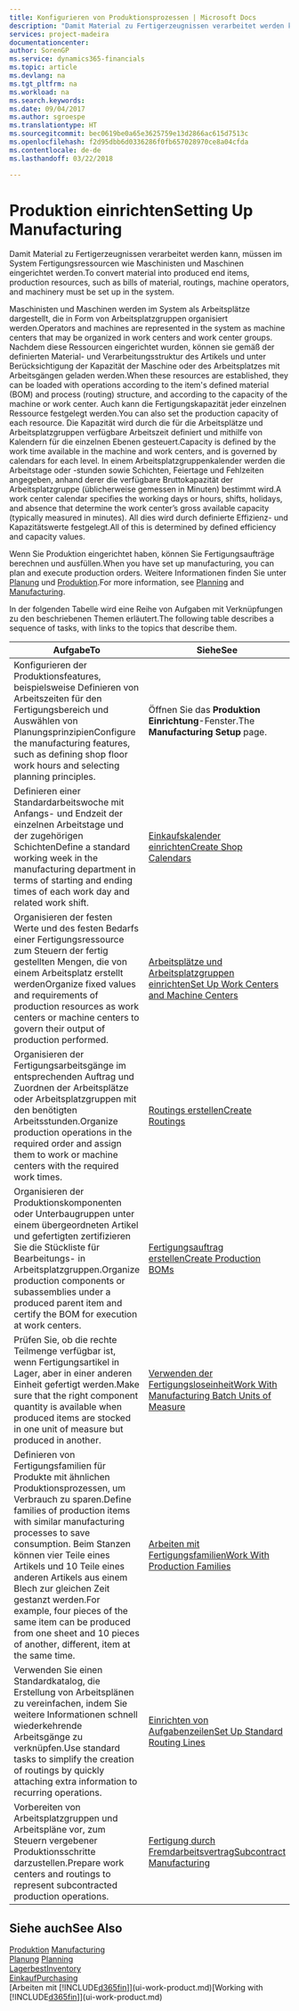 ```yaml
---
title: Konfigurieren von Produktionsprozessen | Microsoft Docs
description: "Damit Material zu Fertigerzeugnissen verarbeitet werden kann, müssen im System Fertigungsressourcen wie Maschinisten und Maschinen eingerichtet werden."
services: project-madeira
documentationcenter: 
author: SorenGP
ms.service: dynamics365-financials
ms.topic: article
ms.devlang: na
ms.tgt_pltfrm: na
ms.workload: na
ms.search.keywords: 
ms.date: 09/04/2017
ms.author: sgroespe
ms.translationtype: HT
ms.sourcegitcommit: bec0619be0a65e3625759e13d2866ac615d7513c
ms.openlocfilehash: f2d95dbb6d0336286f0fb657028970ce8a04cfda
ms.contentlocale: de-de
ms.lasthandoff: 03/22/2018

---
```

# <a name="setting-up-manufacturing"></a><span data-ttu-id="4c324-103">Produktion einrichten</span><span class="sxs-lookup"><span data-stu-id="4c324-103">Setting Up Manufacturing</span></span>
<span data-ttu-id="4c324-104">Damit Material zu Fertigerzeugnissen verarbeitet werden kann, müssen im System Fertigungsressourcen wie Maschinisten und Maschinen eingerichtet werden.</span><span class="sxs-lookup"><span data-stu-id="4c324-104">To convert material into produced end items, production resources, such as bills of material, routings, machine operators, and machinery must be set up in the system.</span></span>

<span data-ttu-id="4c324-105">Maschinisten und Maschinen werden im System als Arbeitsplätze dargestellt, die in Form von Arbeitsplatzgruppen organisiert werden.</span><span class="sxs-lookup"><span data-stu-id="4c324-105">Operators and machines are represented in the system as machine centers that may be organized in work centers and work center groups.</span></span> <span data-ttu-id="4c324-106">Nachdem diese Ressourcen eingerichtet wurden, können sie gemäß der definierten  Material- und Verarbeitungsstruktur des Artikels und unter Berücksichtigung der Kapazität der Maschine oder des Arbeitsplatzes mit Arbeitsgängen geladen werden.</span><span class="sxs-lookup"><span data-stu-id="4c324-106">When these resources are established, they can be loaded with operations according to the item's defined material (BOM) and process (routing) structure, and according to the capacity of the machine or work center.</span></span> <span data-ttu-id="4c324-107">Auch kann die Fertigungskapazität jeder einzelnen Ressource festgelegt werden.</span><span class="sxs-lookup"><span data-stu-id="4c324-107">You can also set the production capacity of each resource.</span></span> <span data-ttu-id="4c324-108">Die Kapazität wird durch die für die Arbeitsplätze und Arbeitsplatzgruppen verfügbare Arbeitszeit definiert und mithilfe von Kalendern für die einzelnen Ebenen gesteuert.</span><span class="sxs-lookup"><span data-stu-id="4c324-108">Capacity is defined by the work time available in the machine and work centers, and is governed by calendars for each level.</span></span> <span data-ttu-id="4c324-109">In einem Arbeitsplatzgruppenkalender werden die Arbeitstage oder -stunden sowie Schichten, Feiertage und Fehlzeiten angegeben, anhand derer die verfügbare Bruttokapazität der Arbeitsplatzgruppe (üblicherweise gemessen in Minuten) bestimmt wird.</span><span class="sxs-lookup"><span data-stu-id="4c324-109">A work center calendar specifies the working days or hours, shifts, holidays, and absence that determine the work center’s gross available capacity (typically measured in minutes).</span></span> <span data-ttu-id="4c324-110">All dies wird durch definierte Effizienz- und Kapazitätswerte festgelegt.</span><span class="sxs-lookup"><span data-stu-id="4c324-110">All of this is determined by defined efficiency and capacity values.</span></span>  

<span data-ttu-id="4c324-111">Wenn Sie Produktion eingerichtet haben, können Sie Fertigungsaufträge berechnen und ausfüllen.</span><span class="sxs-lookup"><span data-stu-id="4c324-111">When you have set up manufacturing, you can plan and execute production orders.</span></span> <span data-ttu-id="4c324-112">Weitere Informationen finden Sie unter [Planung](production-planning.md) und [Produktion](production-manage-manufacturing.md).</span><span class="sxs-lookup"><span data-stu-id="4c324-112">For more information, see [Planning](production-planning.md) and [Manufacturing](production-manage-manufacturing.md).</span></span>  

 <span data-ttu-id="4c324-113">In der folgenden Tabelle wird eine Reihe von Aufgaben mit Verknüpfungen zu den beschriebenen Themen erläutert.</span><span class="sxs-lookup"><span data-stu-id="4c324-113">The following table describes a sequence of tasks, with links to the topics that describe them.</span></span>   

|<span data-ttu-id="4c324-114">**Aufgabe**</span><span class="sxs-lookup"><span data-stu-id="4c324-114">**To**</span></span>|<span data-ttu-id="4c324-115">**Siehe**</span><span class="sxs-lookup"><span data-stu-id="4c324-115">**See**</span></span>|  
|------------|-------------|  
|<span data-ttu-id="4c324-116">Konfigurieren der Produktionsfeatures, beispielsweise Definieren von Arbeitszeiten für den Fertigungsbereich und Auswählen von Planungsprinzipien</span><span class="sxs-lookup"><span data-stu-id="4c324-116">Configure the manufacturing features, such as defining shop floor work hours and selecting planning principles.</span></span>|<span data-ttu-id="4c324-117">Öffnen Sie das **Produktion Einrichtung**-Fenster.</span><span class="sxs-lookup"><span data-stu-id="4c324-117">The **Manufacturing Setup** page.</span></span>|  
|<span data-ttu-id="4c324-118">Definieren einer Standardarbeitswoche mit Anfangs- und Endzeit der einzelnen Arbeitstage und der zugehörigen Schichten</span><span class="sxs-lookup"><span data-stu-id="4c324-118">Define a standard working week in the manufacturing department in terms of starting and ending times of each work day and related work shift.</span></span>|[<span data-ttu-id="4c324-119">Einkaufskalender einrichten</span><span class="sxs-lookup"><span data-stu-id="4c324-119">Create Shop Calendars</span></span>](production-how-to-create-work-center-calendars.md)|  
|<span data-ttu-id="4c324-120">Organisieren der festen Werte und des festen Bedarfs einer Fertigungsressource zum Steuern der fertig gestellten Mengen, die von einem Arbeitsplatz erstellt werden</span><span class="sxs-lookup"><span data-stu-id="4c324-120">Organize fixed values and requirements of production resources as work centers or machine centers to govern their output of production performed.</span></span>|[<span data-ttu-id="4c324-121">Arbeitsplätze und Arbeitsplatzgruppen einrichten</span><span class="sxs-lookup"><span data-stu-id="4c324-121">Set Up Work Centers and Machine Centers</span></span>](production-how-to-set-up-work-and-machine-centers.md)|
|<span data-ttu-id="4c324-122">Organisieren der Fertigungsarbeitsgänge im entsprechenden Auftrag und Zuordnen der Arbeitsplätze oder Arbeitsplatzgruppen mit den benötigten Arbeitsstunden.</span><span class="sxs-lookup"><span data-stu-id="4c324-122">Organize production operations in the required order and assign them to work or machine centers with the required work times.</span></span>|[<span data-ttu-id="4c324-123">Routings erstellen</span><span class="sxs-lookup"><span data-stu-id="4c324-123">Create Routings</span></span>](production-how-to-create-routings.md)|
|<span data-ttu-id="4c324-124">Organisieren der Produktionskomponenten oder Unterbaugruppen unter einem übergeordneten Artikel und gefertigten zertifizieren Sie die Stückliste für Bearbeitungs- in Arbeitsplatzgruppen.</span><span class="sxs-lookup"><span data-stu-id="4c324-124">Organize production components or subassemblies under a produced parent item and certify the BOM for execution at work centers.</span></span>|[<span data-ttu-id="4c324-125">Fertigungsauftrag erstellen</span><span class="sxs-lookup"><span data-stu-id="4c324-125">Create Production BOMs</span></span>](production-how-to-create-production-boms.md)|
|<span data-ttu-id="4c324-126">Prüfen Sie, ob die rechte Teilmenge verfügbar ist, wenn Fertigungsartikel in Lager, aber in einer anderen Einheit gefertigt werden.</span><span class="sxs-lookup"><span data-stu-id="4c324-126">Make sure that the right component quantity is available when produced items are stocked in one unit of measure but produced in another.</span></span>|[<span data-ttu-id="4c324-127">Verwenden der Fertigungsloseinheit</span><span class="sxs-lookup"><span data-stu-id="4c324-127">Work With Manufacturing Batch Units of Measure</span></span>](production-how-to-use-the-manufacturing-batch-unit-of-measure.md)|  
|<span data-ttu-id="4c324-128">Definieren von Fertigungsfamilien für Produkte mit ähnlichen Produktionsprozessen, um Verbrauch zu sparen.</span><span class="sxs-lookup"><span data-stu-id="4c324-128">Define families of production items with similar manufacturing processes to save consumption.</span></span> <span data-ttu-id="4c324-129">Beim Stanzen können vier Teile eines Artikels und 10 Teile eines anderen Artikels aus einem Blech zur gleichen Zeit gestanzt werden.</span><span class="sxs-lookup"><span data-stu-id="4c324-129">For example, four pieces of the same item can be produced from one sheet and 10 pieces of another, different, item at the same time.</span></span>|[<span data-ttu-id="4c324-130">Arbeiten mit Fertigungsfamilien</span><span class="sxs-lookup"><span data-stu-id="4c324-130">Work With Production Families</span></span>](production-how-work-family.md)|
|<span data-ttu-id="4c324-131">Verwenden Sie einen Standardkatalog, die Erstellung von Arbeitsplänen zu vereinfachen, indem Sie weitere Informationen schnell wiederkehrende Arbeitsgänge zu verknüpfen.</span><span class="sxs-lookup"><span data-stu-id="4c324-131">Use standard tasks to simplify the creation of routings by quickly attaching extra information to recurring operations.</span></span>|[<span data-ttu-id="4c324-132">Einrichten von Aufgabenzeilen</span><span class="sxs-lookup"><span data-stu-id="4c324-132">Set Up Standard Routing Lines</span></span>](production-how-set-up-standard-routing-lines.md)|  
|<span data-ttu-id="4c324-133">Vorbereiten von Arbeitsplatzgruppen und Arbeitspläne vor, zum Steuern vergebener Produktionsschritte darzustellen.</span><span class="sxs-lookup"><span data-stu-id="4c324-133">Prepare work centers and routings to represent subcontracted production operations.</span></span>|[<span data-ttu-id="4c324-134">Fertigung durch Fremdarbeitsvertrag</span><span class="sxs-lookup"><span data-stu-id="4c324-134">Subcontract Manufacturing</span></span>](production-how-to-subcontract-manufacturing.md)|  

## <a name="see-also"></a><span data-ttu-id="4c324-135">Siehe auch</span><span class="sxs-lookup"><span data-stu-id="4c324-135">See Also</span></span>
<span data-ttu-id="4c324-136">[Produktion](production-manage-manufacturing.md)  </span><span class="sxs-lookup"><span data-stu-id="4c324-136">[Manufacturing](production-manage-manufacturing.md)  </span></span>  
<span data-ttu-id="4c324-137">[Planung](production-planning.md) </span><span class="sxs-lookup"><span data-stu-id="4c324-137">[Planning](production-planning.md) </span></span>  
[<span data-ttu-id="4c324-138">Lagerbest</span><span class="sxs-lookup"><span data-stu-id="4c324-138">Inventory</span></span>](inventory-manage-inventory.md)  
[<span data-ttu-id="4c324-139">Einkauf</span><span class="sxs-lookup"><span data-stu-id="4c324-139">Purchasing</span></span>](purchasing-manage-purchasing.md)  
<span data-ttu-id="4c324-140">[Arbeiten mit [!INCLUDE[d365fin](includes/d365fin_md.md)]](ui-work-product.md)</span><span class="sxs-lookup"><span data-stu-id="4c324-140">[Working with [!INCLUDE[d365fin](includes/d365fin_md.md)]](ui-work-product.md)</span></span>

